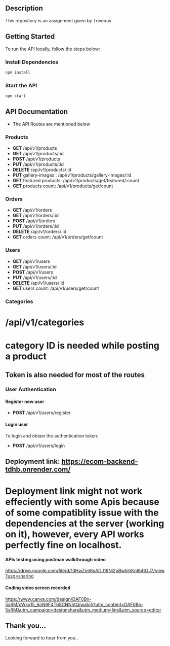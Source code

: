 ## Description

This repository is an assignment given by Triveous


## Getting Started

To run the API locally, follow the steps below:

### Install Dependencies

```bash
npm install
```

### Start the API

```bash
npm start
```
## API Documentation

* The API Routes are mentioned below

### Products

- **GET** /api/v1/products
- **GET** /api/v1/products/:id
- **POST** /api/v1/products
- **PUT** /api/v1/products/:id
- **DELETE** /api/v1/products/:id
- **PUT** gallery-images : /api/v1/products/gallery-images/:id
- **GET** featured products: /api/v1/products/get/featured/:count
- **GET** products count: /api/v1/products/get/count

### Orders

- **GET** /api/v1/orders
- **GET** /api/v1/orders/:id
- **POST** /api/v1/orders
- **PUT** /api/v1/orders/:id
- **DELETE** /api/v1/orders/:id
- **GET** orders count: /api/v1/orders/get/count

### Users

- **GET** /api/v1/users
- **GET** /api/v1/users/:id
- **POST** /api/v1/users
- **PUT** /api/v1/users/:id
- **DELETE** /api/v1/users/:id
- **GET** users count: /api/v1/users/get/count

### Categories

#   /api/v1/categories

# category ID is needed while posting a product

## Token is also needed for most of the routes

### User Authentication

#### Register new user

- **POST** /api/v1/users/register

#### Login user

To login and obtain the authentication token:

- **POST** /api/v1/users/login

## Deployment link: https://ecom-backend-tdhb.onrender.com/

# Deployment link might not work effeciently with some Apis because of some compatiblity issue with the dependencies at the server (working on it), however, every API works perfectly fine on localhost.


#### APIs testing using postman walkthrough video

https://drive.google.com/file/d/13HwZmt6sADJ19Ni2pBwtjihKnI64tOJ7/view?usp=sharing


#### Coding video screen recorded

https://www.canva.com/design/DAF0Bn-5xRM/cWkx15_6oN9F4T68CNNhtQ/watch?utm_content=DAF0Bn-5xRM&utm_campaign=designshare&utm_medium=link&utm_source=editor

## Thank you...

Looking forward to hear from you..
